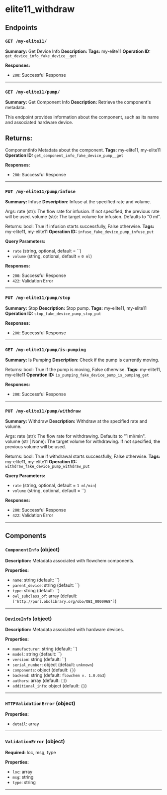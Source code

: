 # elite11_withdraw

## Endpoints

### `GET /my-elite11/`

**Summary:** Get Device Info
**Description:** 
**Tags:** my-elite11
**Operation ID:** `get_device_info_fake_device__get`

**Responses:**
- `200`: Successful Response

---

### `GET /my-elite11/pump/`

**Summary:** Get Component Info
**Description:** Retrieve the component's metadata.

This endpoint provides information about the component, such as its name and associated hardware device.

Returns:
--------
ComponentInfo
    Metadata about the component.
**Tags:** my-elite11, my-elite11
**Operation ID:** `get_component_info_fake_device_pump__get`

**Responses:**
- `200`: Successful Response

---

### `PUT /my-elite11/pump/infuse`

**Summary:** Infuse
**Description:** Infuse at the specified rate and volume.

Args:
    rate (str): The flow rate for infusion. If not specified, the previous rate will be used.
    volume (str): The target volume for infusion. Defaults to "0 ml".

Returns:
    bool: True if infusion starts successfully, False otherwise.
**Tags:** my-elite11, my-elite11
**Operation ID:** `infuse_fake_device_pump_infuse_put`

**Query Parameters:**
- `rate` (string, optional, default = ``)
- `volume` (string, optional, default = `0 ml`)

**Responses:**
- `200`: Successful Response
- `422`: Validation Error

---

### `PUT /my-elite11/pump/stop`

**Summary:** Stop
**Description:** Stop pump.
**Tags:** my-elite11, my-elite11
**Operation ID:** `stop_fake_device_pump_stop_put`

**Responses:**
- `200`: Successful Response

---

### `GET /my-elite11/pump/is-pumping`

**Summary:** Is Pumping
**Description:** Check if the pump is currently moving.

Returns:
    bool: True if the pump is moving, False otherwise.
**Tags:** my-elite11, my-elite11
**Operation ID:** `is_pumping_fake_device_pump_is_pumping_get`

**Responses:**
- `200`: Successful Response

---

### `PUT /my-elite11/pump/withdraw`

**Summary:** Withdraw
**Description:** Withdraw at the specified rate and volume.

Args:
    rate (str): The flow rate for withdrawing. Defaults to "1 ml/min".
    volume (str | None): The target volume for withdrawing. If not specified, the previous volume will be used.

Returns:
    bool: True if withdrawal starts successfully, False otherwise.
**Tags:** my-elite11, my-elite11
**Operation ID:** `withdraw_fake_device_pump_withdraw_put`

**Query Parameters:**
- `rate` (string, optional, default = `1 ml/min`)
- `volume` (string, optional, default = ``)

**Responses:**
- `200`: Successful Response
- `422`: Validation Error

---

## Components

### `ComponentInfo` (object)

**Description:** Metadata associated with flowchem components.

**Properties:**
- `name`: string (default: ``)
- `parent_device`: string (default: ``)
- `type`: string (default: ``)
- `owl_subclass_of`: array (default: `['http://purl.obolibrary.org/obo/OBI_0000968']`)

---

### `DeviceInfo` (object)

**Description:** Metadata associated with hardware devices.

**Properties:**
- `manufacturer`: string (default: ``)
- `model`: string (default: ``)
- `version`: string (default: ``)
- `serial_number`: object (default: `unknown`)
- `components`: object (default: `{}`)
- `backend`: string (default: `flowchem v. 1.0.0a3`)
- `authors`: array (default: `[]`)
- `additional_info`: object (default: `{}`)

---

### `HTTPValidationError` (object)


**Properties:**
- `detail`: array

---

### `ValidationError` (object)

**Required:** loc, msg, type

**Properties:**
- `loc`: array
- `msg`: string
- `type`: string

---

